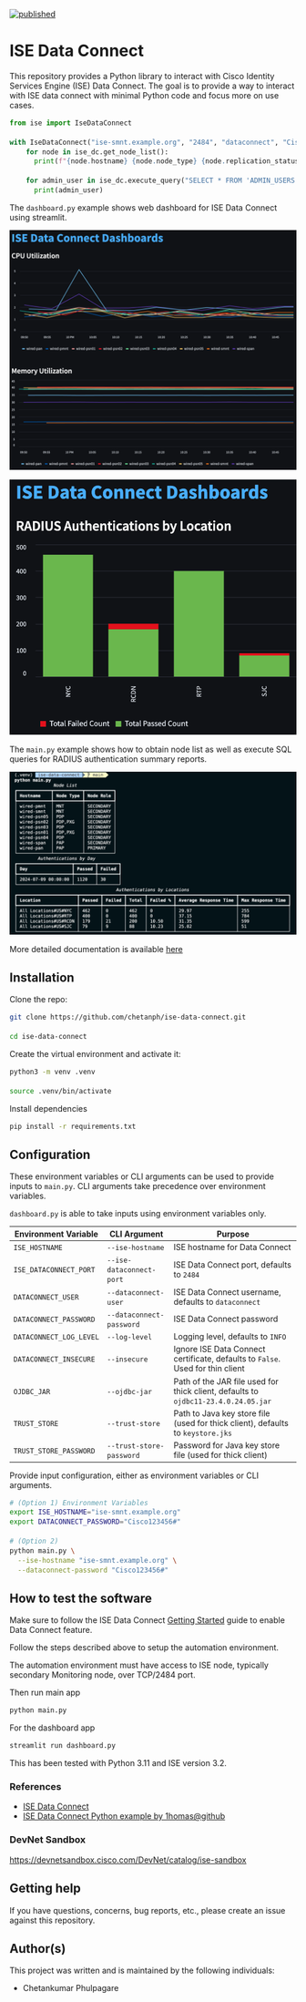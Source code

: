 [![published](https://static.production.devnetcloud.com/codeexchange/assets/images/devnet-published.svg)](https://developer.cisco.com/codeexchange/github/repo/chetanph/ise-data-connect)

# ISE Data Connect

This repository provides a Python library to interact with Cisco Identity Services Engine (ISE) Data Connect. The goal is to provide a way to interact with ISE data connect with minimal Python code and focus more on use cases.

```python
from ise import IseDataConnect

with IseDataConnect("ise-smnt.example.org", "2484", "dataconnect", "Cisco.123456#", verify=False) as ise_dc:
    for node in ise_dc.get_node_list():
      print(f"{node.hostname} {node.node_type} {node.replication_status}")

    for admin_user in ise_dc.execute_query("SELECT * FROM 'ADMIN_USERS'"):
      print(admin_user)
```

The `dashboard.py` example shows web dashboard for ISE Data Connect using streamlit.

![System Summary](./images/chart_system_summary.png)

![RADIUS Authentications](./images/chart_radius_auth_by_location.png)

The `main.py` example shows how to obtain node list as well as execute SQL queries for RADIUS
authentication summary reports.

![Main Output](./images/output.png)

More detailed documentation is available [here](./docs/README.md)

## Installation

Clone the repo:

```bash
git clone https://github.com/chetanph/ise-data-connect.git

cd ise-data-connect
```

Create the virtual environment and activate it:

```bash
python3 -m venv .venv

source .venv/bin/activate
```

Install dependencies

```bash
pip install -r requirements.txt
```

## Configuration

These environment variables or CLI arguments can be used to provide inputs to `main.py`. CLI arguments take precedence over environment variables.

`dashboard.py` is able to take inputs using environment variables only.

| Environment Variable | CLI Argument | Purpose |
| --- | --- | --- |
| `ISE_HOSTNAME` | `--ise-hostname` | ISE hostname for Data Connect |
| `ISE_DATACONNECT_PORT` | `--ise-dataconnect-port` | ISE Data Connect port, defaults to `2484` |
| `DATACONNECT_USER` | `--dataconnect-user` | ISE Data Connect username, defaults to `dataconnect` |
| `DATACONNECT_PASSWORD` | `--dataconnect-password` | ISE Data Connect password |
| `DATACONNECT_LOG_LEVEL` | `--log-level` | Logging level, defaults to `INFO` |
| `DATACONNECT_INSECURE` | `--insecure` | Ignore ISE Data Connect certificate, defaults to `False`. Used for thin client |
| `OJDBC_JAR` | `--ojdbc-jar` | Path of the JAR file used for thick client, defaults to `ojdbc11-23.4.0.24.05.jar` |
| `TRUST_STORE` | `--trust-store` | Path to Java key store file (used for thick client), defaults to `keystore.jks` |
| `TRUST_STORE_PASSWORD` | `--trust-store-password` | Password for Java key store file (used for thick client) |

Provide input configuration, either as environment variables or CLI arguments.

```bash
# (Option 1) Environment Variables
export ISE_HOSTNAME="ise-smnt.example.org"
export DATACONNECT_PASSWORD="Cisco123456#"

# (Option 2)
python main.py \
  --ise-hostname "ise-smnt.example.org" \
  --dataconnect-password "Cisco123456#"
```

## How to test the software

Make sure to follow the ISE Data Connect [Getting Started](https://developer.cisco.com/docs/dataconnect/getting-started/#getting-started) guide to enable Data Connect feature.

Follow the steps described above to setup the automation environment.

The automation environment must have access to ISE node, typically secondary Monitoring node, over TCP/2484 port.

Then run main app

```bash
python main.py
```

For the dashboard app

```bash
streamlit run dashboard.py
```

This has been tested with Python 3.11 and ISE version 3.2.

### References

- [ISE Data Connect](https://developer.cisco.com/docs/dataconnect/introduction/)
- [ISE Data Connect Python example by 1homas@github](https://github.com/1homas/ISE_Python_Scripts/tree/main?tab=readme-ov-file#iseqlpy)

### DevNet Sandbox

https://devnetsandbox.cisco.com/DevNet/catalog/ise-sandbox

## Getting help

If you have questions, concerns, bug reports, etc., please create an issue against this repository.

## Author(s)

This project was written and is maintained by the following individuals:

* Chetankumar Phulpagare
